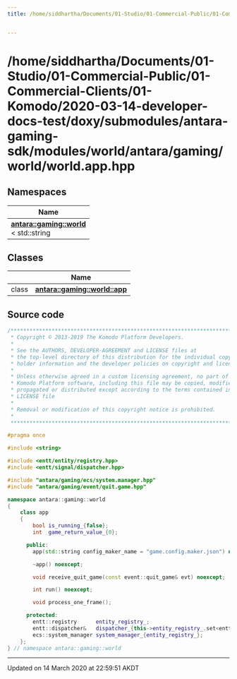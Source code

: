 ```yaml
---
title: /home/siddhartha/Documents/01-Studio/01-Commercial-Public/01-Commercial-Clients/01-Komodo/2020-03-14-developer-docs-test/doxy/submodules/antara-gaming-sdk/modules/world/antara/gaming/world/world.app.hpp


---
```


# /home/siddhartha/Documents/01-Studio/01-Commercial-Public/01-Commercial-Clients/01-Komodo/2020-03-14-developer-docs-test/doxy/submodules/antara-gaming-sdk/modules/world/antara/gaming/world/world.app.hpp







## Namespaces

| Name           |
| -------------- |
| **[antara::gaming::world](Namespaces/namespaceantara_1_1gaming_1_1world.md)** <br>< std::string  |

## Classes

|                | Name           |
| -------------- | -------------- |
| class | **[antara::gaming::world::app](Classes/classantara_1_1gaming_1_1world_1_1app.md)**  |













## Source code

```cpp
/******************************************************************************
 * Copyright © 2013-2019 The Komodo Platform Developers.                      *
 *                                                                            *
 * See the AUTHORS, DEVELOPER-AGREEMENT and LICENSE files at                  *
 * the top-level directory of this distribution for the individual copyright  *
 * holder information and the developer policies on copyright and licensing.  *
 *                                                                            *
 * Unless otherwise agreed in a custom licensing agreement, no part of the    *
 * Komodo Platform software, including this file may be copied, modified,     *
 * propagated or distributed except according to the terms contained in the   *
 * LICENSE file                                                               *
 *                                                                            *
 * Removal or modification of this copyright notice is prohibited.            *
 *                                                                            *
 ******************************************************************************/

#pragma once

#include <string> 

#include <entt/entity/registry.hpp>   
#include <entt/signal/dispatcher.hpp> 

#include "antara/gaming/ecs/system.manager.hpp" 
#include "antara/gaming/event/quit.game.hpp"    

namespace antara::gaming::world
{
    class app
    {
        bool is_running_{false};
        int  game_return_value_{0};

      public:
        app(std::string config_maker_name = "game.config.maker.json") noexcept;

        ~app() noexcept;

        void receive_quit_game(const event::quit_game& evt) noexcept;

        int run() noexcept;

        void process_one_frame();

      protected:
        entt::registry      entity_registry_;
        entt::dispatcher&   dispatcher_{this->entity_registry_.set<entt::dispatcher>()};
        ecs::system_manager system_manager_{entity_registry_};
    };
} // namespace antara::gaming::world
```


-------------------------------

Updated on 14 March 2020 at 22:59:51 AKDT
